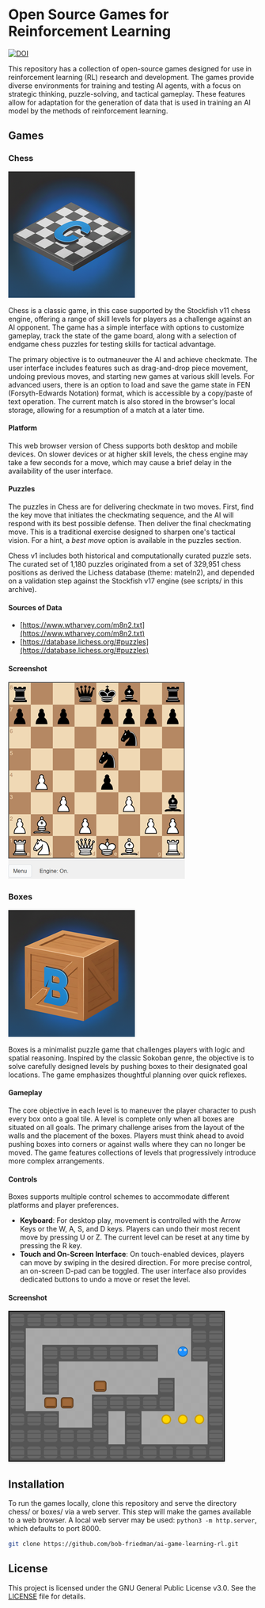 # Open Source Games for Reinforcement Learning

[![DOI](https://zenodo.org/badge/DOI/10.5281/zenodo.17273373.svg)](https://doi.org/10.5281/zenodo.17273373)

This repository has a collection of open-source games designed for use in reinforcement learning (RL) research and development. The games provide diverse environments for training and testing AI agents, with a focus on strategic thinking, puzzle-solving, and tactical gameplay. These features allow for adaptation for the generation of data that is used in training an AI model by the methods of reinforcement learning.

## Games

### Chess

![Chess Icon](docs/images/icon_chess.png)

Chess is a classic game, in this case supported by the Stockfish v11 chess engine, offering a range of skill levels for players as a challenge against an AI opponent. The game has a simple interface with options to customize gameplay, track the state of the game board, along with a selection of endgame chess puzzles for testing skills for tactical advantage.

The primary objective is to outmaneuver the AI and achieve checkmate. The user interface includes features such as drag-and-drop piece movement, undoing previous moves, and starting new games at various skill levels. For advanced users, there is an option to load and save the game state in FEN (Forsyth-Edwards Notation) format, which is accessible by a copy/paste of text operation. The current match is also stored in the browser's local storage, allowing for a resumption of a match at a later time.

#### Platform

This web browser version of Chess supports both desktop and mobile devices. On slower devices or at higher skill levels, the chess engine may take a few seconds for a move, which may cause a brief delay in the availability of the user interface.

#### Puzzles

The puzzles in Chess are for delivering checkmate in two moves. First, find the key move that initiates the checkmating sequence, and the AI will respond with its best possible defense. Then deliver the final checkmating move. This is a traditional exercise designed to sharpen one's tactical vision. For a hint, a *best move* option is available in the puzzles section.

Chess v1 includes both historical and computationally curated puzzle sets. The curated set of 1,180 puzzles originated from a set of 329,951 chess positions as derived the Lichess database (theme: mateIn2), and depended on a validation step against the Stockfish v17 engine (see scripts/ in this archive).

#### Sources of Data

-   [https://www.wtharvey.com/m8n2.txt](https://www.wtharvey.com/m8n2.txt)
-   [https://database.lichess.org/#puzzles](https://database.lichess.org/#puzzles)

#### Screenshot

![Chess Screenshot 1](docs/images/screenshot_1_chess.png)

### Boxes

![Boxes Icon](docs/images/icon_boxes.png)

Boxes is a minimalist puzzle game that challenges players with logic and spatial reasoning. Inspired by the classic Sokoban genre, the objective is to solve carefully designed levels by pushing boxes to their designated goal locations. The game emphasizes thoughtful planning over quick reflexes.

#### Gameplay

The core objective in each level is to maneuver the player character to push every box onto a goal tile. A level is complete only when all boxes are situated on all goals. The primary challenge arises from the layout of the walls and the placement of the boxes. Players must think ahead to avoid pushing boxes into corners or against walls where they can no longer be moved. The game features collections of levels that progressively introduce more complex arrangements.

#### Controls

Boxes supports multiple control schemes to accommodate different platforms and player preferences.

-   **Keyboard**: For desktop play, movement is controlled with the Arrow Keys or the W, A, S, and D keys. Players can undo their most recent move by pressing U or Z. The current level can be reset at any time by pressing the R key.
-   **Touch and On-Screen Interface**: On touch-enabled devices, players can move by swiping in the desired direction. For more precise control, an on-screen D-pad can be toggled. The user interface also provides dedicated buttons to undo a move or reset the level.

#### Screenshot

![Boxes Screenshot](docs/images/screenshot_1_boxes.png)

## Installation

To run the games locally, clone this repository and serve the directory chess/ or boxes/ via a web server. This step will make the games available to a web browser. A local web server may be used: `python3 -m http.server`, which defaults to port 8000.

```bash
git clone https://github.com/bob-friedman/ai-game-learning-rl.git
```

## License

This project is licensed under the GNU General Public License v3.0. See the [LICENSE](LICENSE) file for details.
